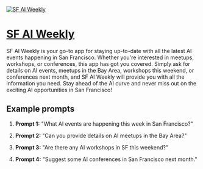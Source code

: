 [![SF AI Weekly](null)](https://chat.openai.com/g/g-mR165Aeem-sf-ai-weekly)

# [SF AI Weekly](https://chat.openai.com/g/g-mR165Aeem-sf-ai-weekly)

SF AI Weekly is your go-to app for staying up-to-date with all the latest AI events happening in San Francisco. Whether you're interested in meetups, workshops, or conferences, this app has got you covered. Simply ask for details on AI events, meetups in the Bay Area, workshops this weekend, or conferences next month, and SF AI Weekly will provide you with all the information you need. Stay ahead of the AI curve and never miss out on the exciting AI opportunities in San Francisco!

## Example prompts

1. **Prompt 1:** "What AI events are happening this week in San Francisco?"

2. **Prompt 2:** "Can you provide details on AI meetups in the Bay Area?"

3. **Prompt 3:** "Are there any AI workshops in SF this weekend?"

4. **Prompt 4:** "Suggest some AI conferences in San Francisco next month."